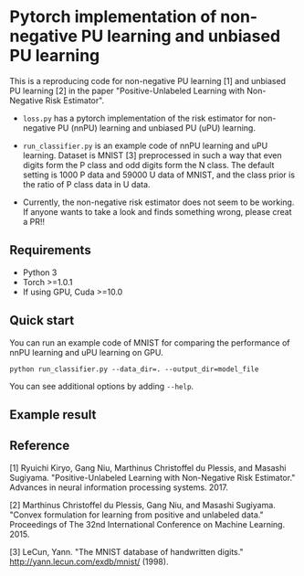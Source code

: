 # Pytorch implementation of non-negative PU learning and unbiased PU learning
This is a reproducing code for non-negative PU learning [1] and unbiased PU learning [2] in the paper "Positive-Unlabeled Learning with Non-Negative Risk Estimator".

* ```loss.py``` has a pytorch implementation of the risk estimator for non-negative PU (nnPU) learning and unbiased PU (uPU) learning. 
* ```run_classifier.py``` is an example code of nnPU learning and uPU learning. 
Dataset is MNIST [3] preprocessed in such a way that even digits form the P class and odd digits form the N class.
The default setting is 1000 P data and 59000 U data of MNIST, and the class prior is the ratio of P class data in U data.

* Currently, the non-negative risk estimator does not seem to be working. If anyone wants to take a look and finds something wrong, please creat a PR!!

## Requirements
* Python 3
* Torch >=1.0.1
* If using GPU, Cuda >=10.0

## Quick start
You can run an example code of MNIST for comparing the performance of nnPU learning and uPU learning on GPU.

    python run_classifier.py --data_dir=. --output_dir=model_file

You can see additional options by adding ```--help```.

## Example result


## Reference

[1] Ryuichi Kiryo, Gang Niu, Marthinus Christoffel du Plessis, and Masashi Sugiyama. 
"Positive-Unlabeled Learning with Non-Negative Risk Estimator." Advances in neural information processing systems. 2017.

[2] Marthinus Christoffel du Plessis, Gang Niu, and Masashi Sugiyama. 
"Convex formulation for learning from positive and unlabeled data." 
Proceedings of The 32nd International Conference on Machine Learning. 2015.

[3] LeCun, Yann. "The MNIST database of handwritten digits." http://yann.lecun.com/exdb/mnist/ (1998).
